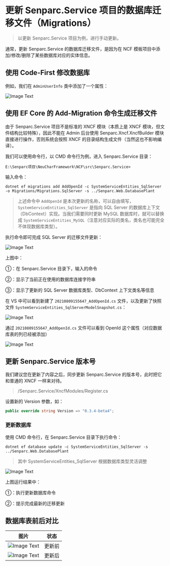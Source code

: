 # 更新 Senparc.Service 项目的数据库迁移文件（Migrations）

> 以更新 Senparc.Service 项目为例，进行手动更新。

通常，更新 Senparc.Service 的数据库迁移文件，是因为在 NCF 模板项目中添加/修改/删除了某些数据库对应的实体信息。

## 使用 Code-First 修改数据库

例如，我们在 `AdminUserInfo` 类中添加了一个属性：

![Image Text](./images/add_migration_for_service_project-add_prop.png)

## 使用 EF Core 的 Add-Migration 命令生成迁移文件

由于 Senparc.Service 项目不是标准的 XNCF 模块（本质上是 XNCF 模块，但文件结构比较特殊），因此不能在 Admin 后台使用 Senparc.Xncf.XncfBuilder 模块直接进行操作，否则系统会按照 XNCF 的目录结构生成文件（当然这也不影响编译）。

我们可以使用命令行，以 CMD 命令行为例，进入 Senparc.Service 目录：

```
E:\Senparc项目\NeuCharFramework\NCF\src\Senparc.Service>
```

输入命令：

```
dotnet ef migrations add AddOpenId -c SystemServiceEntities_SqlServer -o Migrations/Migrations.SqlServer -s ../Senparc.Web.DatabasePlant
```

> 上述命令中 `AddOpenId` 是本次更新的名称，可以自由填写，`SystemServiceEntities_SqlServer` 是指向 SQL Server 的数据库上下文（DbContext）实现。当我们需要同时更新 MySQL 数据库时，就可以替换成 `SystemServiceEntities_MySQL`（注意对应实际的类名，类名也可能完全不体现数据库类型）。

执行命令即可完成 SQL Server 的迁移文件更新：

![Image Text](./images/add_migration_for_service_project-run_migrations_add.png)

上图中：

①：在 Senparc.Service 目录下，输入的命令

②：显示了当前正在使用的数据库连接字符串

③：显示了更新的 SQL Server 数据库类型、DbContext 上下文类名等信息

在 VS 中可以看到新建了 `20210809155647_AddOpenId.cs` 文件，以及更新了快照文件 `SystemServiceEntities_SqlServerModelSnapshot.cs`：

![Image Text](./images/add_migration_for_service_project-run-files-added.png)

通过 `20210809155647_AddOpenId.cs` 文件可以看到 OpenId 这个属性（对应数据库表的列已经被添加）

![Image Text](./images/add_migration_for_service_project-run-addopenid_file_content.png)

## 更新 Senparc.Service 版本号

我们建议您在更新了内容之后，同步更新 Senparc.Service 的版本号，此时把它和普通的 XNCF 一样来对待。

> /Senparc.Service/XncfModules/Register.cs

设置新的 Version 参数，如：

```csharp
public override string Version => "0.3.4-beta4";
```

### 更新数据库

使用 CMD 命令行，在 Senparc.Service 目录下执行命令：

```
dotnet ef database update -c SystemServiceEntities_SqlServer -s ../Senparc.Web.DatabasePlant
```

> 其中 SystemServiceEntities_SqlServer 根据数据库类型灵活调整

![Image Text](./images/add_migration_for_service_project-run_database_update.png)

上图运行结果中：

①：执行更新数据库命令

②：提示完成最新的迁移更新

## 数据库表前后对比

| 图片                                                                       | 状态   |
| -------------------------------------------------------------------------- | ------ |
| ![Image Text](./images/add_migration_for_service_project-database-old.png) | 更新前 |
| ![Image Text](./images/add_migration_for_service_project-database-new.png) | 更新后 |
